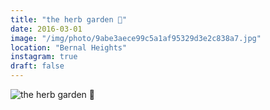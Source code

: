 ```yaml
---
title: "the herb garden 🌿"
date: 2016-03-01
image: "/img/photo/9abe3aece99c5a1af95329d3e2c838a7.jpg"
location: "Bernal Heights"
instagram: true
draft: false
---
```


![the herb garden 🌿](/img/photo/9abe3aece99c5a1af95329d3e2c838a7.jpg)

